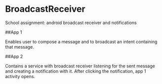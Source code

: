 # BroadcastReceiver
School assignment: android broadcast receiver and notifications 

##App 1

Enables user to compose a message and to broadcast an intent containing that message.

##App 2

Contains a service with broadcast receiver listening for the sent message and creating a notification with it. After clicking the notification, app 1 activity opens.